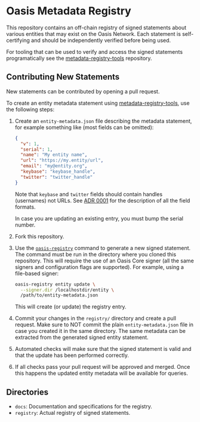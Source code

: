 # Oasis Metadata Registry

This repository contains an off-chain registry of signed statements about
various entities that may exist on the Oasis Network. Each statement is
self-certifying and should be independently verified before being used.

For tooling that can be used to verify and access the signed statements
programatically see the [metadata-registry-tools] repository.

<!-- markdownlint-disable line-length -->
[metadata-registry-tools]: https://github.com/oasisprotocol/metadata-registry-tools
<!-- markdownlint-enable line-length -->

## Contributing New Statements

New statements can be contributed by opening a pull request.

To create an entity metadata statement using [metadata-registry-tools], use the
following steps:

1. Create an `entity-metadata.json` file describing the metadata statement, for
   example something like (most fields can be omitted):

   ```json
   {
     "v": 1,
     "serial": 1,
     "name": "My entity name",
     "url": "https://my.entity/url",
     "email": "my@entity.org",
     "keybase": "keybase_handle",
     "twitter": "twitter_handle"
   }
   ```

   Note that `keybase` and `twitter` fields should contain handles (usernames)
   not URLs. See [ADR 0001] for the description of all the field formats.

   In case you are updating an existing entry, you must bump the serial number.

2. Fork this repository.

3. Use the [`oasis-registry`] command to generate a new signed statement. The
   command must be run in the directory where you cloned this repository. This
   will require the use of an Oasis Core signer (all the same signers and
   configuration flags are supported). For example, using a file-based signer:

   ```bash
   oasis-registry entity update \
     --signer.dir /localhostdir/entity \
     /path/to/entity-metadata.json
   ```

   This will create (or update) the registry entry.

4. Commit your changes in the `registry/` directory and create a pull request.
   Make sure to NOT commit the plain `entity-metadata.json` file in case you
   created it in the same directory. The same metadata can be extracted from the
   generated signed entity statement.

5. Automated checks will make sure that the signed statement is valid and that
   the update has been performed correctly.

6. If all checks pass your pull request will be approved and merged. Once this
   happens the updated entity metadata will be available for queries.

<!-- markdownlint-disable line-length -->
[`oasis-registry`]: https://github.com/oasisprotocol/metadata-registry-tools
[ADR 0001]: docs/adr/0001-entity-metadata.md
<!-- markdownlint-enable line-length -->

## Directories

* `docs`: Documentation and specifications for the registry.
* `registry`: Actual registry of signed statements.
